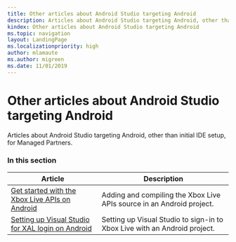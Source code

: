 ```yaml
---
title: Other articles about Android Studio targeting Android
description: Articles about Android Studio targeting Android, other than initial IDE setup, for Managed Partners.
kindex: Other articles about Android Studio targeting Android
ms.topic: navigation
layout: LandingPage
ms.localizationpriority: high
author: mlamaute
ms.author: migreen
ms.date: 11/01/2019
---
```


# Other articles about Android Studio targeting Android

Articles about Android Studio targeting Android, other than initial IDE setup, for Managed Partners.


### In this section

| Article | Description |
|---------|-------------|
| [Get started with the Xbox Live APIs on Android](live-android-get-started-xsapi.md) | Adding and compiling the Xbox Live APIs source in an Android project. |
| [Setting up Visual Studio for XAL login on Android](live-android-xal.md) | Setting up Visual Studio to sign-in to Xbox Live with an Android project. |
